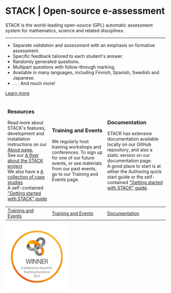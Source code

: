 <div class="jumbotron">
  <h1>STACK | Open-source e-assessment</h1>
  <p class="lead">STACK is the world-leading open-source (GPL) automatic assessment system for mathematics, science and related disciplines.</p>
  <hr class="my-4">
  <p>
    <ul>
  <li>Separate <i>validation</i> and <i>assessment</i> with an emphasis on formative assessment.</li>
  <li>Specific feedback tailored to each student's answer.</li>
  <li>Randomly generated questions.</li>
  <li>Multipart questions with follow-through marking.</li>
  <li>Available in many languages, including Finnish, Spanish, Swedish and Japanese.</li>
  <li>. . . And much more!</li>   
</ul>  </p>
  <a class="btn btn-primary btn-lg" href="About" role="button">Learn more</a>
</div>



<table class="w3-table">
<thead>
  <tr>
	<td> <h3>Resources</h3>
  <p>Read more about STACK's features, development and installation instructions on our <a href="About">About page.</a>
     <br>See our <a href="%CONTENT/2018-STACK.pdf">A flyer about the STACK project</a>
  <br>We also have a <a href="%CONTENT/2019-cate-case-studies.pdf">A collection of case studies</a> 
  <br>A self-contained <a href="%CONTENT/2019-STACK-Guide.pdf">"Getting started with STACK" guide</a></td>
  
  <td>  <h3>Training and Events</h3>
      <p>We regularly host training workshops and conferences. To sign up for one of our future events, or see materials from our past events, go to our Training and Events page.</p></td>
  <td><h3>Documentation</h3>
  <p>STACK has extensive documentation available locally on our GitHub repository, and also a static version on our documentation page.
  <br> A good place to start is at either the Authoring quick start guide or the self-contained <a href="%CONTENT/2019-STACK-Guide.pdf">"Getting started with STACK" guide</a>.</p>
</td>
  </tr>
</thead>
<tbody>
  <tr>
    <td><a class="btn btn-secondary btn-lg" href="Training_and_events" role="button">Training and Events</a></td>
	<td><a class="btn btn-secondary btn-lg" href="Training_and_events" role="button">Training and Events</a></td>
	<td><a class="btn btn-secondary btn-lg" href="https://stack-test.readthedocs.io/en/latest/" role="button">Documentation</a></td>
  </tr>
</tbody>
</table>


<img src="/Content/CATE.png" width="200" alt="CATE Logo">
